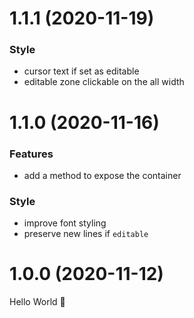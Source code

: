 # 1.1.1 (2020-11-19)

### Style

- cursor text if set as editable
- editable zone clickable on the all width

# 1.1.0 (2020-11-16)

### Features

- add a method to expose the container

### Style

- improve font styling
- preserve new lines if `editable`

# 1.0.0 (2020-11-12)

Hello World 👋
